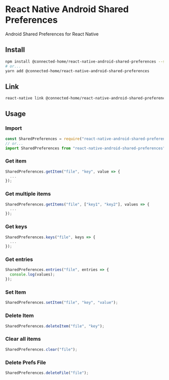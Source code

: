 # React Native Android Shared Preferences

Android Shared Preferences for React Native

## Install

```bash
npm install @connected-home/react-native-android-shared-preferences --save
# or...
yarn add @connected-home/react-native-android-shared-preferences
```

## Link

```bash
react-native link @connected-home/react-native-android-shared-preferences
```

## Usage

### Import

```javascript
const SharedPreferences = require("react-native-android-shared-preferences");
// or...
import SharedPreferences from "react-native-android-shared-preferences";
```

### Get item

```javascript
SharedPreferences.getItem("file", "key", value => {
  ...
});
```

### Get multiple items

```javascript
SharedPreferences.getItems("file", ["key1", "key2"], values => {
  ...
});
```

### Get keys

```javascript
SharedPreferences.keys("file", keys => {
  ...
});
```

### Get entries

```javascript
SharedPreferences.entries("file", entries => {
  console.log(values);
});
```

### Set Item

```javascript
SharedPreferences.setItem("file", "key", "value");
```

### Delete Item

```javascript
SharedPreferences.deleteItem("file", "key");
```

### Clear all items

```javascript
SharedPreferences.clear("file");
```

### Delete Prefs File

```javascript
SharedPreferences.deleteFile("file");
```
